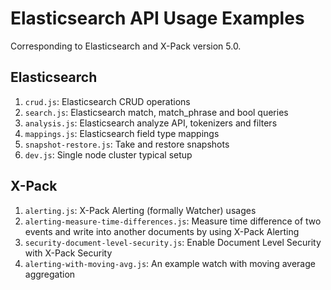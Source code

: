 # Elasticsearch API Usage Examples

Corresponding to Elasticsearch and X-Pack version 5.0.

## Elasticsearch

1. `crud.js`: Elasticsearch CRUD operations
2. `search.js`: Elasticsearch match, match_phrase and bool queries
3. `analysis.js`: Elasticsearch analyze API, tokenizers and filters
4. `mappings.js`: Elasticsearch field type mappings
5. `snapshot-restore.js`: Take and restore snapshots
6. `dev.js`: Single node cluster typical setup

## X-Pack

1. `alerting.js`: X-Pack Alerting (formally Watcher) usages
2. `alerting-measure-time-differences.js`: Measure time difference of two events and write into another documents by using X-Pack Alerting
3. `security-document-level-security.js`: Enable Document Level Security with X-Pack Security
4. `alerting-with-moving-avg.js`: An example watch with moving average aggregation
